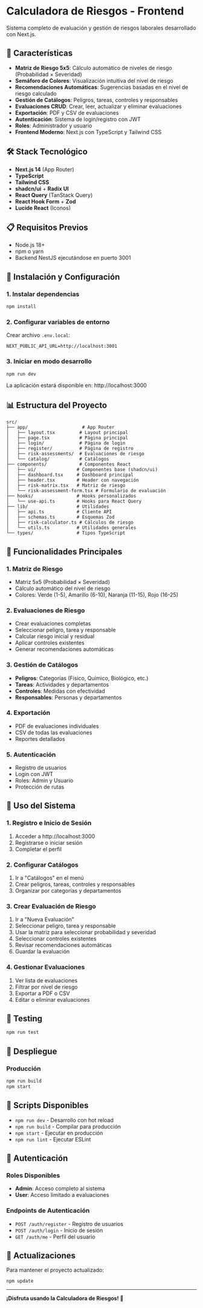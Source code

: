 # Calculadora de Riesgos - Frontend

Sistema completo de evaluación y gestión de riesgos laborales desarrollado con Next.js.

## 🚀 Características

- **Matriz de Riesgo 5x5**: Cálculo automático de niveles de riesgo (Probabilidad × Severidad)
- **Semáforo de Colores**: Visualización intuitiva del nivel de riesgo
- **Recomendaciones Automáticas**: Sugerencias basadas en el nivel de riesgo calculado
- **Gestión de Catálogos**: Peligros, tareas, controles y responsables
- **Evaluaciones CRUD**: Crear, leer, actualizar y eliminar evaluaciones
- **Exportación**: PDF y CSV de evaluaciones
- **Autenticación**: Sistema de login/registro con JWT
- **Roles**: Administrador y usuario
- **Frontend Moderno**: Next.js con TypeScript y Tailwind CSS

## 🛠️ Stack Tecnológico

- **Next.js 14** (App Router)
- **TypeScript**
- **Tailwind CSS**
- **shadcn/ui** + **Radix UI**
- **React Query** (TanStack Query)
- **React Hook Form** + **Zod**
- **Lucide React** (Iconos)

## 📋 Requisitos Previos

- Node.js 18+ 
- npm o yarn
- Backend NestJS ejecutándose en puerto 3001

## 🚀 Instalación y Configuración

### 1. Instalar dependencias

```bash
npm install
```

### 2. Configurar variables de entorno

Crear archivo `.env.local`:

```env
NEXT_PUBLIC_API_URL=http://localhost:3001
```

### 3. Iniciar en modo desarrollo

```bash
npm run dev
```

La aplicación estará disponible en: http://localhost:3000

## 📊 Estructura del Proyecto

```
src/
├── app/                    # App Router
│   ├── layout.tsx         # Layout principal
│   ├── page.tsx           # Página principal
│   ├── login/             # Página de login
│   ├── register/          # Página de registro
│   ├── risk-assessments/  # Evaluaciones de riesgo
│   └── catalog/           # Catálogos
├── components/            # Componentes React
│   ├── ui/               # Componentes base (shadcn/ui)
│   ├── dashboard.tsx     # Dashboard principal
│   ├── header.tsx        # Header con navegación
│   ├── risk-matrix.tsx   # Matriz de riesgo
│   └── risk-assessment-form.tsx # Formulario de evaluación
├── hooks/                # Hooks personalizados
│   └── use-api.ts        # Hooks para React Query
├── lib/                  # Utilidades
│   ├── api.ts            # Cliente API
│   ├── schemas.ts        # Esquemas Zod
│   ├── risk-calculator.ts # Cálculos de riesgo
│   └── utils.ts          # Utilidades generales
└── types/                # Tipos TypeScript
```

## 🎯 Funcionalidades Principales

### 1. Matriz de Riesgo
- Matriz 5x5 (Probabilidad × Severidad)
- Cálculo automático del nivel de riesgo
- Colores: Verde (1-5), Amarillo (6-10), Naranja (11-15), Rojo (16-25)

### 2. Evaluaciones de Riesgo
- Crear evaluaciones completas
- Seleccionar peligro, tarea y responsable
- Calcular riesgo inicial y residual
- Aplicar controles existentes
- Generar recomendaciones automáticas

### 3. Gestión de Catálogos
- **Peligros**: Categorías (Físico, Químico, Biológico, etc.)
- **Tareas**: Actividades y departamentos
- **Controles**: Medidas con efectividad
- **Responsables**: Personas y departamentos

### 4. Exportación
- PDF de evaluaciones individuales
- CSV de todas las evaluaciones
- Reportes detallados

### 5. Autenticación
- Registro de usuarios
- Login con JWT
- Roles: Admin y Usuario
- Protección de rutas

## 📱 Uso del Sistema

### 1. Registro e Inicio de Sesión
1. Acceder a http://localhost:3000
2. Registrarse o iniciar sesión
3. Completar el perfil

### 2. Configurar Catálogos
1. Ir a "Catálogos" en el menú
2. Crear peligros, tareas, controles y responsables
3. Organizar por categorías y departamentos

### 3. Crear Evaluación de Riesgo
1. Ir a "Nueva Evaluación"
2. Seleccionar peligro, tarea y responsable
3. Usar la matriz para seleccionar probabilidad y severidad
4. Seleccionar controles existentes
5. Revisar recomendaciones automáticas
6. Guardar la evaluación

### 4. Gestionar Evaluaciones
1. Ver lista de evaluaciones
2. Filtrar por nivel de riesgo
3. Exportar a PDF o CSV
4. Editar o eliminar evaluaciones

## 🧪 Testing

```bash
npm run test
```

## 🚀 Despliegue

### Producción
```bash
npm run build
npm start
```

## 📝 Scripts Disponibles

- `npm run dev` - Desarrollo con hot reload
- `npm run build` - Compilar para producción
- `npm start` - Ejecutar en producción
- `npm run lint` - Ejecutar ESLint

## 🔐 Autenticación

### Roles Disponibles
- **Admin**: Acceso completo al sistema
- **User**: Acceso limitado a evaluaciones

### Endpoints de Autenticación
- `POST /auth/register` - Registro de usuarios
- `POST /auth/login` - Inicio de sesión
- `GET /auth/me` - Perfil del usuario

## 🔄 Actualizaciones

Para mantener el proyecto actualizado:

```bash
npm update
```

---

**¡Disfruta usando la Calculadora de Riesgos! 🎉**
